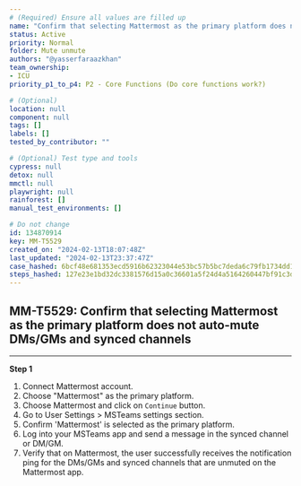 ```yaml
---
# (Required) Ensure all values are filled up
name: "Confirm that selecting Mattermost as the primary platform does not auto-mute DMs/GMs and synced channels"
status: Active
priority: Normal
folder: Mute unmute
authors: "@yasserfaraazkhan"
team_ownership:
- ICU
priority_p1_to_p4: P2 - Core Functions (Do core functions work?)

# (Optional)
location: null
component: null
tags: []
labels: []
tested_by_contributor: ""

# (Optional) Test type and tools
cypress: null
detox: null
mmctl: null
playwright: null
rainforest: []
manual_test_environments: []

# Do not change
id: 134870914
key: MM-T5529
created_on: "2024-02-13T18:07:48Z"
last_updated: "2024-02-13T23:37:47Z"
case_hashed: 6bcf48e681353ecd5916b62323044e53bc57b5bc7deda6c79fb1734dd1f3be124316688b94fd89449726099c5f94d7ec
steps_hashed: 127e23e1bd32dc3381576d15a0c36601a5f24d4a5164260447bf91c3d8d1c75244c8f87df419a9c14d8092626fd36bf0
---
```


<!-- (Auto-generated) Based on frontmatter's "key" and "name" -->

## MM-T5529: Confirm that selecting Mattermost as the primary platform does not auto-mute DMs/GMs and synced channels

---

**Step 1**

1. Connect Mattermost account.
2. Choose "Mattermost" as the primary platform.
3. Choose Mattermost and click on `Continue` button.
4. Go to User Settings > MSTeams settings section.
5. Confirm 'Mattermost' is selected as the primary platform.
6. Log into your MSTeams app and send a message in the synced channel or DM/GM.
7. Verify that on Mattermost, the user successfully receives the notification ping for the DMs/GMs and synced channels that are unmuted on the Mattermost app.

